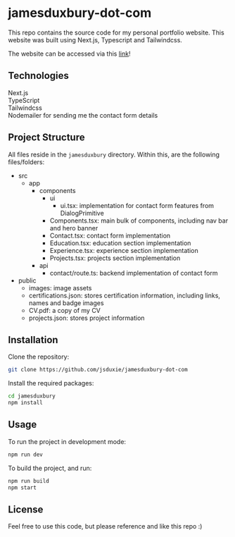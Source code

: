 # jamesduxbury-dot-com

This repo contains the source code for my personal portfolio website. This website was built using Next.js, Typescript and Tailwindcss.

The website can be accessed via this [link](https://jamesduxbury-dot-com.vercel.app)!

## Technologies
Next.js<br>
TypeScript<br>
Tailwindcss<br>
Nodemailer for sending me the contact form details

## Project Structure
All files reside in the `jamesduxbury` directory. Within this, are the following files/folders:
- src
    - app
        - components
            - ui
                - ui.tsx: implementation for contact form features from DialogPrimitive
            - Components.tsx: main bulk of components, including nav bar and hero banner
            - Contact.tsx: contact form implementation
            - Education.tsx: education section implementation
            - Experience.tsx: experience section implementation
            - Projects.tsx: projects section implementation
        - api
            - contact/route.ts: backend implementation of contact form
- public
    - images: image assets
    - certifications.json: stores certification information, including links, names and badge images
    - CV.pdf: a copy of my CV
    - projects.json: stores project information

## Installation
Clone the repository:
``` Bash
git clone https://github.com/jsduxie/jamesduxbury-dot-com
```

Install the required packages:
``` Bash
cd jamesduxbury
npm install
```

## Usage
To run the project in development mode:
``` Bash
npm run dev
```

To build the project, and run:
``` Bash
npm run build
npm start
```

## License
Feel free to use this code, but please reference and like this repo :)